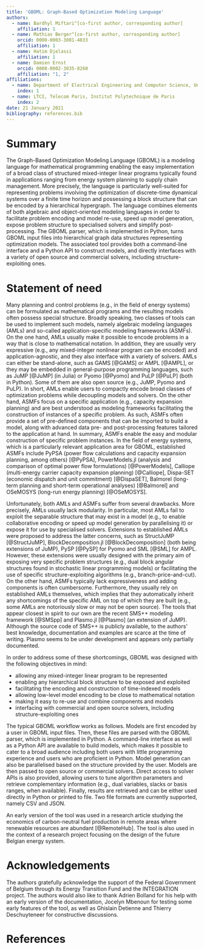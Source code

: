 ```yaml
---
title: 'GBOML: Graph-Based Optimization Modeling Language'
authors:
  - name: Bardhyl Miftari^[co-first author, corresponding author]
    affiliation: 1
  - name: Mathias Berger^[co-first author, corresponding author]
    orcid: 0000-0003-3081-4833
    affiliation: 1
  - name: Hatim Djelassi
    affiliation: 1
  - name: Damien Ernst
    orcid: 0000-0002-3035-8260
    affiliation: "1, 2"
affiliations:
  - name: Department of Electrical Engineering and Computer Science, University of Liège
    index: 1
  - name: LTCI, Telecom Paris, Institut Polytechnique de Paris
    index: 2
date: 21 January 2021
bibliography: references.bib
---
```


# Summary

The Graph-Based Optimization Modeling Language (GBOML) is a modeling language for mathematical programming enabling the easy implementation of a broad class of structured mixed-integer linear programs typically found in applications ranging from energy system planning to supply chain management. More precisely, the language is particularly well-suited for representing problems involving the optimization of discrete-time dynamical systems over a finite time horizon and possessing a block structure that can be encoded by a hierarchical hypergraph. The language combines elements of both algebraic and object-oriented modeling languages in order to facilitate problem encoding and model re-use, speed up model generation, expose problem structure to specialised solvers and simplify post-processing. The GBOML parser, which is implemented in Python, turns GBOML input files into hierarchical graph data structures representing optimization models. The associated tool provides both a command-line interface and a Python API to construct models, and directly interfaces with a variety of open source and commercial solvers, including structure-exploiting ones.

# Statement of need

Many planning and control problems (e.g., in the field of energy systems) can be formulated as mathematical programs and the resulting models often possess special structure. Broadly speaking, two classes of tools can be used to implement such models, namely algebraic modeling languages (AMLs) and so-called application-specific modeling frameworks (ASMFs). On the one hand, AMLs usually make it possible to encode problems in a way that is close to mathematical notation. In addition, they are usually very expressive (e.g., any mixed-integer nonlinear program can be encoded) and application-agnostic, and they also interface with a variety of solvers. AMLs can either be stand-alone, such as GAMS [@GAMS] or AMPL [@AMPL], or they may be embedded in general-purpose programming languages, such as JuMP [@JuMP] (in Julia) or Pyomo [@Pyomo] and PuLP [@PuLP] (both in Python). Some of them are also open source (e.g., JuMP, Pyomo and PuLP). In short, AMLs enable users to compactly encode broad classes of optimization problems while decoupling models and solvers. On the other hand, ASMFs focus on a specific application (e.g., capacity expansion planning) and are best understood as modeling frameworks facilitating the construction of instances of a specific problem. As such, ASMFs often provide a set of pre-defined components that can be imported to build a model, along with advanced data pre- and post-processing features tailored to the application at hand. In summary, ASMFs enable the easy and modular construction of specific problem instances. In the field of energy systems, which is a particularly relevant application area for GBOML, established ASMFs include PyPSA (power flow calculations and capacity expansion planning, among others) [@PyPSA], PowerModels.jl (analysis and comparison of optimal power flow formulations) [@PowerModels], Calliope (multi-energy carrier capacity expansion planning) [@Calliope], Dispa-SET (economic dispatch and unit commitment) [@DispaSET], Balmorel (long-term planning and short-term operational analyses) [@Balmorel] and OSeMOSYS (long-run energy planning) [@OSeMOSYS].

Unfortunately, both AMLs and ASMFs suffer from several drawbacks. More precisely, AMLs usually lack modularity. In particular, most AMLs fail to exploit the separable structure that may exist in a model (e.g., to enable collaborative encoding or speed up model generation by parallelising it) or expose it for use by specialised solvers. Extensions to established AMLs were proposed to address the latter concerns, such as StructJuMP [@StructJuMP], BlockDecomposition.jl [@BlockDecomposition] (both being extensions of JuMP), PySP [@PySP] for Pyomo and SML [@SML] for AMPL. However, these extensions were usually designed with the primary aim of exposing very specific problem structures (e.g., dual block angular structures found in stochastic linear  programming models) or facilitating the use of specific structure-exploiting algorithms (e.g., branch-price-and-cut). On the other hand, ASMFs typically lack expressiveness and adding components is often cumbersome. Furthermore, they usually rely on established AMLs themselves, which implies that they automatically inherit any shortcomings of the specific AML on top of which they are built (e.g., some AMLs are notoriously slow or may not be open source). The tools that appear closest in spirit to our own are the recent SMS++ modeling framework [@SMSpp] and Plasmo.jl [@Plasmo] (an extension of JuMP). Although the source code of SMS++ is publicly available, to the authors' best knowledge, documentation and examples are scarce at the time of writing. Plasmo seems to be under development and appears only partially documented.

In order to address some of these shortcomings, GBOML was designed with the following objectives in mind:

- allowing any mixed-integer linear program to be represented
- enabling any hierarchical block structure to be exposed and exploited
- facilitating the encoding and construction of time-indexed models
- allowing low-level model encoding to be close to mathematical notation
- making it easy to re-use and combine components and models
- interfacing with commercial and open source solvers, including structure-exploiting ones

The typical GBOML workflow works as follows. Models are first encoded by a user in GBOML input files. Then, these files are parsed with the GBOML parser, which is implemented in Python. A command-line interface as well as a Python API are available to build models, which makes it possible to cater to a broad audience including both users with little programming experience and users who are proficient in Python. Model generation can also be parallelised based on the structure provided by the user. Models are then passed to open source or commercial solvers. Direct access to solver APIs is also provided, allowing users to tune algorithm parameters and retrieve complementary information (e.g., dual variables, slacks or basis ranges, when available). Finally, results are retrieved and can be either used directly in Python or printed to file. Two file formats are currently supported, namely CSV and JSON.

An early version of the tool was used in a research article studying the economics of carbon-neutral fuel production in remote areas where renewable resources are abundant [@RemoteHub]. The tool is also used in the context of a research project focusing on the design of the future Belgian energy system.

# Acknowledgements

The authors gratefully acknowledge the support of the Federal Government of Belgium through its Energy Transition Fund and the INTEGRATION project. The authors would also like to thank Adrien Bolland for his help with an early version of the documentation, Jocelyn Mbenoun for testing some early features of the tool, as well as Ghislain Detienne and Thierry Deschuyteneer for constructive discussions.

# References
